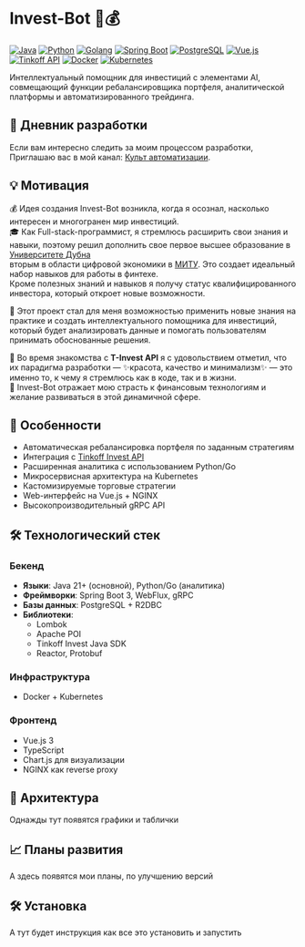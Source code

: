 # Invest-Bot 🤖💰

[![Java](https://img.shields.io/badge/Java-21+-007396?logo=openjdk&logoColor=white)](https://openjdk.org/)
[![Python](https://img.shields.io/badge/Python-3.12+-3776AB?logo=python&logoColor=white)](https://www.python.org/)
[![Golang](https://img.shields.io/badge/Go-1.24+-00ADD8?logo=go&logoColor=white)](https://go.dev/)
[![Spring Boot](https://img.shields.io/badge/Spring_Boot-3.3.2-6DB33F?logo=spring&logoColor=white)](https://spring.io/)
[![PostgreSQL](https://img.shields.io/badge/PostgreSQL-16+-4169E1?logo=postgresql&logoColor=white)](https://www.postgresql.org/)
[![Vue.js](https://img.shields.io/badge/Vue.js-3.4+-4FC08D?logo=vuedotjs&logoColor=white)](https://vuejs.org/)
[![Tinkoff API](https://img.shields.io/badge/Tinkoff_API-1.27-FFDD2D?logo=tinkoff&logoColor=black)](https://developer.tbank.ru/invest/api)
[![Docker](https://img.shields.io/badge/Docker-✓-2496ED?logo=docker&logoColor=white)](https://www.docker.com/)
[![Kubernetes](https://img.shields.io/badge/Kubernetes-✓-326CE5?logo=kubernetes&logoColor=white)](https://kubernetes.io/)

Интеллектуальный помощник для инвестиций с элементами AI, совмещающий функции ребалансировщика портфеля, аналитической платформы и автоматизированного трейдинга.

## 📖 Дневник разработки
Если вам интересно следить за моим процессом разработки, Приглашаю вас в мой канал: [Культ автоматизации](https://t.me/+5Q21GE3WH_JiNjhi).

## 💡 Мотивация
💰 Идея создания Invest-Bot возникла, когда я осознал, насколько интересен и многогранен мир инвестиций. \
🎓 Как Full-stack-программист, я стремлюсь расширить свои знания и навыки, поэтому решил дополнить свое первое высшее образование в [Университете Дубна](https://uni-dubna.ru/) \
вторым в области цифровой экономики в [МИТУ](https://mitu.institute/). Это создает идеальный набор навыков для работы в финтехе. \
Кроме полезных знаний и навыков я получу статус квалифицированного инвестора, который откроет новые возможности.

🤖 Этот проект стал для меня возможностью применить новые знания на практике и создать интеллектуального помощника для инвестиций, который будет анализировать данные и помогать пользователям принимать обоснованные решения.

🌟 Во время знакомства с **T-Invest API** я с удовольствием отметил, что их парадигма разработки — ✨красота, качество и минимализм✨ — это именно то, к чему я стремлюсь как в коде, так и в жизни. \
🚀 Invest-Bot отражает мою страсть к финансовым технологиям и желание развиваться в этой динамичной сфере.

## 🌟 Особенности
- Автоматическая ребалансировка портфеля по заданным стратегиям
- Интеграция с [Tinkoff Invest API](https://www.tinkoff.ru/invest/)
- Расширенная аналитика с использованием Python/Go
- Микросервисная архитектура на Kubernetes
- Кастомизируемые торговые стратегии
- Web-интерфейс на Vue.js + NGINX
- Высокопроизводительный gRPC API

## 🛠 Технологический стек
### Бекенд
- **Языки**: Java 21+ (основной), Python/Go (аналитика)
- **Фреймворки**: Spring Boot 3, WebFlux, gRPC
- **Базы данных**: PostgreSQL + R2DBC
- **Библиотеки**: 
  - Lombok
  - Apache POI
  - Tinkoff Invest Java SDK
  - Reactor, Protobuf

### Инфраструктура
- Docker + Kubernetes

### Фронтенд
- Vue.js 3
- TypeScript
- Chart.js для визуализации
- NGINX как reverse proxy

## 🚀 Архитектура
Однажды тут появятся графики и таблички

## 📈 Планы развития
А здесь появятся мои планы, по улучшению версий

## 🛠 Установка
А тут будет инструкция как все это установить и запустить

